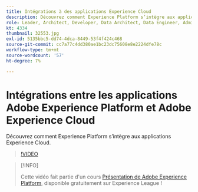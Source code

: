 ```yaml
---
title: Intégrations à des applications Experience Cloud
description: Découvrez comment Experience Platform s’intègre aux applications Experience Cloud.
role: Leader, Architect, Developer, Data Architect, Data Engineer, Admin, User
kt: 4334
thumbnail: 32553.jpg
exl-id: 5135bbc5-dd74-4dca-8449-53f4f424c468
source-git-commit: cc7a77c4dd380ae1bc23dc75608e8e2224dfe78c
workflow-type: tm+mt
source-wordcount: '57'
ht-degree: 7%

---
```


# Intégrations entre les applications Adobe Experience Platform et Adobe Experience Cloud

Découvrez comment Experience Platform s’intègre aux applications Experience Cloud.

>[!VIDEO](https://video.tv.adobe.com/v/32553?quality=12&learn=on)

>[!INFO]
>
> Cette vidéo fait partie d&#39;un cours [Présentation de Adobe Experience Platform](https://experienceleague.adobe.com/?recommended=ExperiencePlatform-U-1-2020.1), disponible gratuitement sur Experience League !


